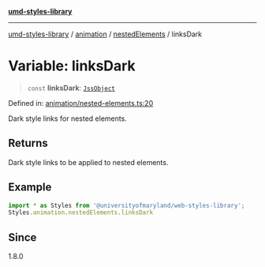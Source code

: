 [**umd-styles-library**](../../../../README.md)

***

[umd-styles-library](../../../../modules.md) / [animation](../../../README.md) / [nestedElements](../README.md) / linksDark

# Variable: linksDark

> `const` **linksDark**: [`JssObject`](../../../../utilities/namespaces/transform/type-aliases/JssObject.md)

Defined in: [animation/nested-elements.ts:20](https://github.com/UMD-Digital/design-system/blob/ada30a44686a89a90941bbd44a6f156101fc9b44/packages/styles/source/animation/nested-elements.ts#L20)

Dark style links for nested elements.

## Returns

Dark style links to be applied to nested elements.

## Example

```typescript
import * as Styles from '@universityofmaryland/web-styles-library';
Styles.animation.nestedElements.linksDark
```

## Since

1.8.0
